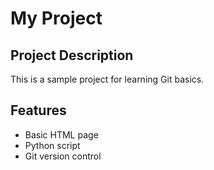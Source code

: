 # My Project

## Project Description
This is a sample project for learning Git basics.

## Features
- Basic HTML page
- Python script
- Git version control
